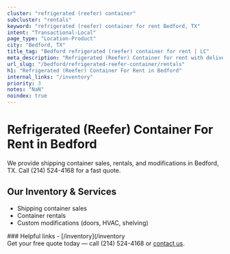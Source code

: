 ```yaml
---
cluster: "refrigerated (reefer) container"
subcluster: "rentals"
keyword: "refrigerated (reefer) container for rent Bedford, TX"
intent: "Transactional-Local"
page_type: "Location-Product"
city: "Bedford, TX"
title_tag: "Bedford refrigerated (reefer) container for rent | LC"
meta_description: "Refrigerated (Reefer) Container for rent with delivery in Bedford, TX. LC Container — local Since 2003. Get pricing today."
url_slug: "/bedford/refrigerated-reefer-container/rentals"
h1: "Refrigerated (Reefer) Container For Rent in Bedford"
internal_links: "/inventory"
priority: 3
notes: "NaN"
noindex: true
---
```


# Refrigerated (Reefer) Container For Rent in Bedford

We provide shipping container sales, rentals, and modifications in Bedford, TX. Call (214) 524-4168 for a fast quote.

## Our Inventory & Services
- Shipping container sales
- Container rentals
- Custom modifications (doors, HVAC, shelving)

<div data-section="internal-links">
### Helpful links
- [/inventory](/inventory
</div>

<div data-section="cta">
Get your free quote today — call (214) 524-4168 or <a href="/contact">contact us</a>.
</div>

<script type="application/ld+json">{"@context":"https://schema.org","@type":"FAQPage","mainEntity":[{"@type":"Question","name":"How much does delivery cost in Bedford, TX?","acceptedAnswer":{"@type":"Answer","text":"Delivery costs vary by distance and container size. Most deliveries in Bedford, TX range from $150-$300. Call (214) 524-4168 for an exact quote based on your specific location."}},{"@type":"Question","name":"Do you offer financing or payment plans?","acceptedAnswer":{"@type":"Answer","text":"We accept major credit cards, checks, and can discuss commercial terms for bulk purchases. Call (214) 524-4168 to discuss options."}},{"@type":"Question","name":"Can you customize containers in Bedford, TX?","acceptedAnswer":{"@type":"Answer","text":"Yes — we perform modifications like doors, HVAC, insulation, and shelving. Request a custom quote at (214) 524-4168 or via our contact form."}}]}</script>
